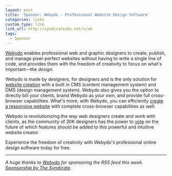 ```yaml
---
layout: post
title: 'Sponsor: Webydo - Professional Website Design Software'
categories: links
custom_type: link
link_url: http://syndicateads.net/s/wh
tags:
  - Sponsor
---
```

[Webydo](http://webydo.com) enables professional web and graphic designers to create, publish, and manage pixel-perfect websites without having to write a single line of code, and provides them with the freedom of creativity to focus on what's important—the *design*. 

Webydo is made by designers, for designers and is the only solution for [website creation](http://webydo.com) with a built in CMS (content management system) and DMS (design management system). Webydo also gives you the option to directly bill your clients, brand Webydo as your own, and provide full cross-browser capabilities. What's more, with Webydo, you can efficiently [create a responsive website](http://webydo.com) with complete cross-browser capabilities as well.

Webydo is revolutionizing the way web designers create and work with clients, as the community of 30K designers has the power to [vote](http://participate.webydo.com/forums/191312-participate-vote-) on the future of which features should be added to this powerful and intuitive website creator.

Experience the freedom of creativity with Webydo's professional online design software today for free.

---
*A huge thanks to [Webydo](http://syndicateads.net/s/wh) for sponsoring the RSS feed this week. [Sponsorship by The Syndicate](http://syndicateads.net/).*
